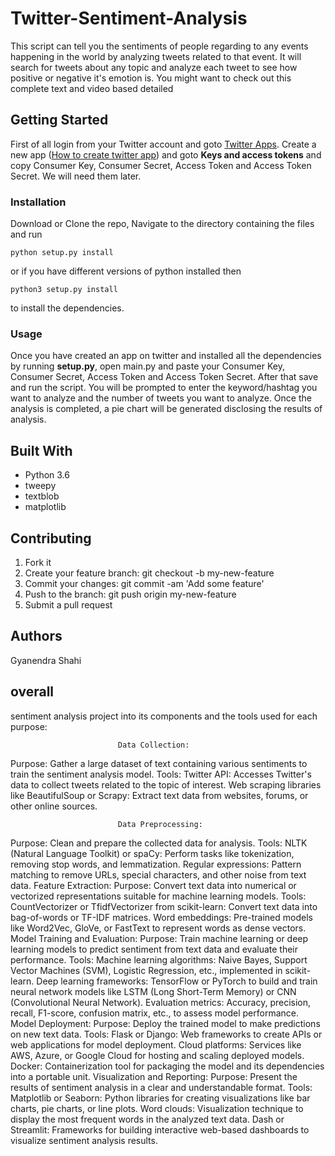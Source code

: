 # Twitter-Sentiment-Analysis

This script can tell you the sentiments of people regarding to any events happening in the world by analyzing tweets related to that event. It will search for tweets about any topic and analyze each tweet to see how positive or negative it's emotion is. You might want to check out this complete text and video based detailed 

## Getting Started
 
First of all login from your Twitter account and goto [Twitter Apps](https://apps.twitter.com/). Create a new app ([How to create twitter app](http://www.letscodepro.com/twitter-sentiment-analysis/)) and goto __Keys and access tokens__ and copy Consumer Key, Consumer Secret, Access Token and Access Token Secret. We will need them later. 

### Installation

Download or Clone the repo, Navigate to the directory containing the files and run
```
python setup.py install
```
or if you have different versions of python installed then
```
python3 setup.py install 
```
to install the dependencies.


### Usage

Once you have created an app on twitter and installed all the dependencies by running __setup.py__, open main.py and paste your Consumer Key, Consumer Secret, Access Token and Access Token Secret. After that save and run the script. You will be prompted to enter the keyword/hashtag you want to analyze and the number of tweets you want to analyze. Once the analysis is completed, a pie chart will be generated disclosing the results of analysis.

## Built With

* Python 3.6
* tweepy
* textblob
* matplotlib

## Contributing

1. Fork it
2. Create your feature branch: git checkout -b my-new-feature
3. Commit your changes: git commit -am 'Add some feature'
4. Push to the branch: git push origin my-new-feature
5. Submit a pull request

## Authors

Gyanendra Shahi

## overall

 sentiment analysis project into its components and the tools used for each purpose:

                            Data Collection:
Purpose: Gather a large dataset of text containing various sentiments to train the sentiment analysis model.
            Tools:
Twitter API: Accesses Twitter's data to collect tweets related to the topic of interest.
Web scraping libraries like BeautifulSoup or Scrapy: Extract text data from websites, forums, or other online sources.

                            Data Preprocessing:
Purpose: Clean and prepare the collected data for analysis.
            Tools:
    NLTK (Natural Language Toolkit) or spaCy: Perform tasks like tokenization, removing stop words, and lemmatization.
Regular expressions: Pattern matching to remove URLs, special characters, and other noise from text data.
                            Feature Extraction:
Purpose: Convert text data into numerical or vectorized representations suitable for machine learning models.
            Tools:
CountVectorizer or TfidfVectorizer from scikit-learn: Convert text data into bag-of-words or TF-IDF matrices.
Word embeddings: Pre-trained models like Word2Vec, GloVe, or FastText to represent words as dense vectors.
                            Model Training and Evaluation:
Purpose: Train machine learning or deep learning models to predict sentiment from text data and evaluate their performance.
            Tools:
Machine learning algorithms: Naive Bayes, Support Vector Machines (SVM), Logistic Regression, etc., implemented in scikit-learn.
Deep learning frameworks: TensorFlow or PyTorch to build and train neural network models like LSTM (Long Short-Term Memory) or CNN (Convolutional Neural Network).
Evaluation metrics: Accuracy, precision, recall, F1-score, confusion matrix, etc., to assess model performance.
                            Model Deployment:
Purpose: Deploy the trained model to make predictions on new text data.
            Tools:
Flask or Django: Web frameworks to create APIs or web applications for model deployment.
Cloud platforms: Services like AWS, Azure, or Google Cloud for hosting and scaling deployed models.
Docker: Containerization tool for packaging the model and its dependencies into a portable unit.
                            Visualization and Reporting:
Purpose: Present the results of sentiment analysis in a clear and understandable format.
            Tools:
Matplotlib or Seaborn: Python libraries for creating visualizations like bar charts, pie charts, or line plots.
Word clouds: Visualization technique to display the most frequent words in the analyzed text data.
Dash or Streamlit: Frameworks for building interactive web-based dashboards to visualize sentiment analysis results.
